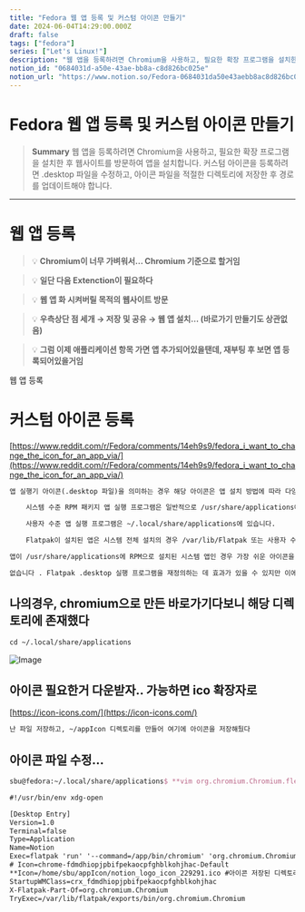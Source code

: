 ```yaml
---
title: "Fedora 웹 앱 등록 및 커스텀 아이콘 만들기"
date: 2024-06-04T14:29:00.000Z
draft: false
tags: ["fedora"]
series: ["Let's Linux!"]
description: "웹 앱을 등록하려면 Chromium을 사용하고, 필요한 확장 프로그램을 설치한 후 웹사이트를 방문하여 앱을 설치합니다. 커스텀 아이콘을 등록하려면 .desktop 파일을 수정하고, 아이콘 파일을 적절한 디렉토리에 저장한 후 경로를 업데이트해야 합니다."
notion_id: "0684031d-a50e-43ae-bb8a-c8d826bc025e"
notion_url: "https://www.notion.so/Fedora-0684031da50e43aebb8ac8d826bc025e"
---
```


# Fedora 웹 앱 등록 및 커스텀 아이콘 만들기

> **Summary**
> 웹 앱을 등록하려면 Chromium을 사용하고, 필요한 확장 프로그램을 설치한 후 웹사이트를 방문하여 앱을 설치합니다. 커스텀 아이콘을 등록하려면 .desktop 파일을 수정하고, 아이콘 파일을 적절한 디렉토리에 저장한 후 경로를 업데이트해야 합니다.

---

# 웹 앱 등록

> 💡 **Chromium이 너무 가벼워서… Chromium 기준으로 할거임**

> 💡 **일단 다음 Extenction이 필요하다**

> 💡 **웹 앱 화 시켜버릴 목적의 웹사이트 방문**

> 💡 **우측상단 점 세개 → 저장 및 공유 → 웹 앱 설치… (바로가기 만들기도 상관없음)**

> 💡 **그럼 이제 애플리케이션 항목 가면 앱 추가되어있을탠데, 재부팅 후 보면 앱 등록되어있을거임**

웹 앱 등록

# 커스텀 아이콘 등록

[https://www.reddit.com/r/Fedora/comments/14eh9s9/fedora_i_want_to_change_the_icon_for_an_app_via/](https://www.reddit.com/r/Fedora/comments/14eh9s9/fedora_i_want_to_change_the_icon_for_an_app_via/)

```latex
앱 실행기 아이콘(.desktop 파일)을 의미하는 경우 해당 아이콘은 앱 설치 방법에 따라 다양한 위치에 나타날 수 있습니다.

    시스템 수준 RPM 패키지 앱 실행 프로그램은 일반적으로 /usr/share/applications에 있습니다.

    사용자 수준 앱 실행 프로그램은 ~/.local/share/applications에 있습니다.

    Flatpak이 설치된 앱은 시스템 전체 설치의 경우 /var/lib/Flatpak 또는 사용자 수준 설치의 경우 ~/.var/lib/Flatpak 아래 어딘가에 실행 프로그램이 있습니다(정확히 둘 다 /exports/share 하위 폴더 아래에 있을 수 있는지는 확실하지 않음). Google에서 찾은 장소 또는 일부 정보에 따르면 각 .desktop 실행 프로그램은 /usr/share/applications 사례와 같이 하나의 폴더에 모두 있는 것이 아니라 특정 flatpak 앱별로 복잡한 중첩 트리에 있을 수 있습니다.

앱이 /usr/share/applications에 RPM으로 설치된 시스템 앱인 경우 가장 쉬운 아이콘을 재정의하는 방법은 거기에서 .desktop 파일을 복사하여 ~/.local/share/applications(귀하의 그런 다음 사본은 시스템에 설치된 항목 위에 그림자를 적용합니다. 그놈 앱 서랍은 시스템 아이콘 대신 아이콘을 사용하고 이를 편집하여 사용자 정의 이미지에 새 Icon= 값을 추가합니다.

없습니다 . Flatpak .desktop 실행 프로그램을 재정의하는 데 효과가 있을 수 있지만 이에 대해서는 확신할 수 Flatpak .desktop 실행 프로그램은 다음에 소프트웨어를 업데이트할 때 덮어쓰여지기 때문에 직접 수정하고 싶지 않을 것입니다(/usr/share/applications 실행 프로그램과 동일하지만 ~에서 로컬로 재정의할 수 있을 만큼 쉽습니다. /.공유 폴더).
```

## 나의경우, chromium으로 만든 바로가기다보니 해당 디렉토리에 존재했다

```latex
cd ~/.local/share/applications
```

![Image](https://prod-files-secure.s3.us-west-2.amazonaws.com/09ccd4d5-876c-4bba-bbdf-cc77a0a11257/5cc6499c-d532-46ba-8313-becc7b2a823f/Untitled.png?X-Amz-Algorithm=AWS4-HMAC-SHA256&X-Amz-Content-Sha256=UNSIGNED-PAYLOAD&X-Amz-Credential=ASIAZI2LB466ZP2EKMU2%2F20250724%2Fus-west-2%2Fs3%2Faws4_request&X-Amz-Date=20250724T083556Z&X-Amz-Expires=3600&X-Amz-Security-Token=IQoJb3JpZ2luX2VjEAAaCXVzLXdlc3QtMiJGMEQCICPkRRbOFY5hcZIiMF4bm6HPuuczUqSMKRdPSKWnmubzAiB1TS7QiQglX1RB0a%2BtFNNohfdV%2F3yB7F%2BvSe4zCMhFlSr%2FAwgpEAAaDDYzNzQyMzE4MzgwNSIMYvHzTXRFQKkkgJatKtwDuelSjwIN0JJxbhEQZ%2ByV0dAQauE0p%2Fo488vt2CgQk80HluqwXFpoa5ELz8Rm53MrSo3UpysT17n9CIbTlpDkggHujzY%2BA8eTt13ioj6k6jJARR9b6WCv6eAI9Tn5M%2BZue9sHvRTlXNqwduvw8frnqvRWn8VpIW%2BFnWg6LrIS%2Fi%2FK80Acx4dVECGzChbM5trjOPMMU40SDCqqB3Njuj9rZNvUJ7GmVW2vqB%2F5mUx0wS0bo5AfugitSK%2FsMQhLUnNmC4l%2Bj3VJqoXCmX7J5adyQgKDwc8%2FIHd1ePv%2FSofOlsPsoMRK74XIHu0sQnfk7ZxQWIVZ2Ky37og0%2F%2Fi6UJ%2F3740XtdTaAADr7ww4y5C%2FrOOEQV466crRK38BBz%2F7PT46nVHHm27WucjE6i05tu8wXNy8kHxAvkfumKw%2Bqh70gVPN6Cw0QZhOvq%2B88xHODVcqH0wx3gGhXpLI%2B%2Fl6b60ALut3gxchSLkoI%2BEvxSQ0bgILH%2FloY1hc7PkD6x2imneEEyq3NPrKRqzDu%2BQKj2VW2swEhTeNR2v4towCWPKAoeCUe64GfJCzjtMXxYHedvL1tmnhoOkUS5s71HUCtb8v0Ym37oy0edDby8r3A8gg907GDUtytd6CwHr8Ezswls%2BHxAY6pgGiWgo%2FiX3mPkIEGQ6rA%2FwmKOlbkkbAoc0s%2B7T2jtfJTqLTH%2FyHjSsokb10C12LyNNAFTrgRflP7G4Q%2BpiQhPCD6mmi6O0U7eSblHk2lFgFIRtfbzb70J3g%2BVDpYPD1rE2m4Oz6TMyHTd884GXSS4NBlyp8THPa%2BkZwrF7kz%2BEudfaQtAFzpwq2X9IAZ7LHGv%2FRqDmrpisbjyqSiDyBx719rwI2kThB&X-Amz-Signature=80aeb972a6de77de205a28fde45234fdee656c4f1d1f3ca7166bfefac9284ae8&X-Amz-SignedHeaders=host&x-amz-checksum-mode=ENABLED&x-id=GetObject)

## 아이콘 필요한거 다운받자.. 가능하면 ico 확장자로

[https://icon-icons.com/](https://icon-icons.com/)

```latex
난 파일 저장하고, ~/appIcon 디렉토리를 만들어 여기에 아이콘을 저장해뒀다
```

## 아이콘 파일 수정…

```latex
sbu@fedora:~/.local/share/applications$ **vim org.chromium.Chromium.flextop.chrome-fdmdhiopjpbifpekaocpfghblkohjhac-Default.desktop **
```

```latex
#!/usr/bin/env xdg-open

[Desktop Entry]
Version=1.0
Terminal=false
Type=Application
Name=Notion
Exec=flatpak 'run' '--command=/app/bin/chromium' 'org.chromium.Chromium' '--profile-directory=Default' '--app-id=fdmdhiopjpbifpekaocpfghblkohjhac'
# Icon=chrome-fdmdhiopjpbifpekaocpfghblkohjhac-Default
**Icon=/home/sbu/appIcon/notion_logo_icon_229291.ico #아이콘 저장된 디렉토리**
StartupWMClass=crx_fdmdhiopjpbifpekaocpfghblkohjhac
X-Flatpak-Part-Of=org.chromium.Chromium
TryExec=/var/lib/flatpak/exports/bin/org.chromium.Chromium
```


